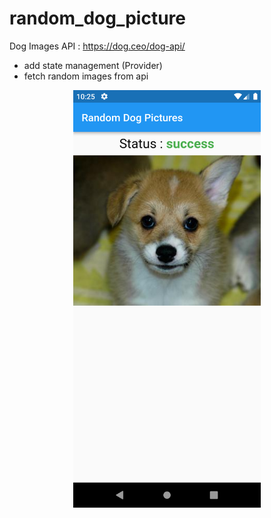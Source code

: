 # random_dog_picture

Dog Images API : https://dog.ceo/dog-api/

- add state management (Provider)
- fetch random images from api

<p align="center">
  <img src="screenshot/Screenshot_20220723_222522.png" width="300">
</p>
